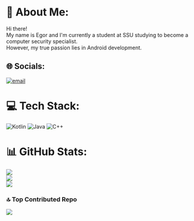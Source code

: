 # 💫 About Me:
Hi there!<br>My name is Egor and I'm currently a student at SSU studying to become a computer security specialist.<br>However, my true passion lies in Android development.


## 🌐 Socials:
[![email](https://img.shields.io/badge/Email-D14836?logo=gmail&logoColor=white)](mailto:egorkuz1408@gmail.com) 

# 💻 Tech Stack:
![Kotlin](https://img.shields.io/badge/kotlin-%237F52FF.svg?style=for-the-badge&logo=kotlin&logoColor=white) ![Java](https://img.shields.io/badge/java-%23ED8B00.svg?style=for-the-badge&logo=openjdk&logoColor=white) ![C++](https://img.shields.io/badge/c++-%2300599C.svg?style=for-the-badge&logo=c%2B%2B&logoColor=white)
# 📊 GitHub Stats:
![](https://github-readme-stats.vercel.app/api?username=kzerkovich&theme=ambient_gradient&hide_border=false&include_all_commits=true&count_private=true)<br/>
![](https://nirzak-streak-stats.vercel.app/?user=kzerkovich&theme=ambient_gradient&hide_border=false)<br/>
![](https://github-readme-stats.vercel.app/api/top-langs/?username=kzerkovich&theme=ambient_gradient&hide_border=false&include_all_commits=true&count_private=true&layout=compact)

### 🔝 Top Contributed Repo
![](https://github-contributor-stats.vercel.app/api?username=kzerkovich&limit=5&theme=dark&combine_all_yearly_contributions=true)
